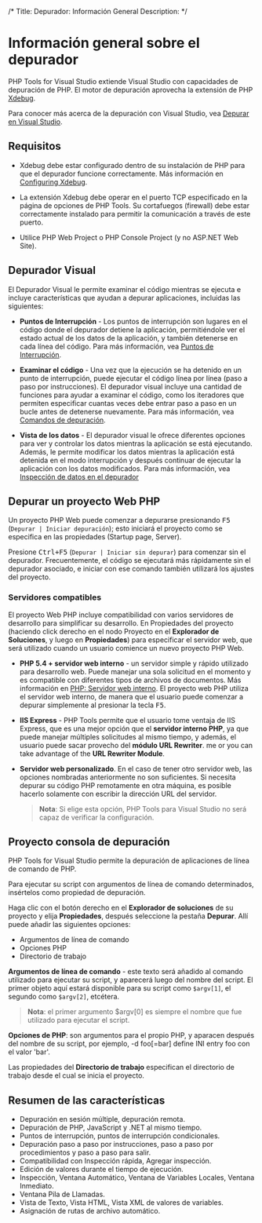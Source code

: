 /*
Title: Depurador: Información General
Description: 
*/

# Información general sobre el depurador

PHP Tools for Visual Studio extiende Visual Studio con capacidades de depuración de PHP. El motor de depuración aprovecha la extensión de PHP [Xdebug](http://xdebug.org). 

Para conocer más acerca de la depuración con Visual Studio, vea [Depurar en Visual Studio](https://msdn.microsoft.com/es-es/library/sc65sadd.aspx).

## Requisitos

 - Xdebug debe estar configurado dentro de su instalación de PHP para que el depurador funcione correctamente. Más información en [Configuring Xdebug](configuring-xdebug).

 - La extensión Xdebug debe operar en el puerto TCP especificado en la página de opciones de PHP Tools. Su cortafuegos (firewall) debe estar correctamente instalado para permitir la comunicación a través de este puerto.

 - Utilice PHP Web Project o PHP Console Project (y no ASP.NET Web Site).

## Depurador Visual

El Depurador Visual  le permite examinar el código mientras se ejecuta e incluye características que ayudan a depurar aplicaciones, incluidas las siguientes:

- **Puntos de Interrupción** - Los  puntos de interrupción son lugares en el código donde el depurador detiene la aplicación, permitiéndole ver el estado actual de los datos de la aplicación, y también detenerse en cada línea del código. Para más información, vea [Puntos de Interrupción](breakpoints).

- **Examinar el código** - Una vez que la ejecución se ha detenido en un punto de interrupción, puede ejecutar el código línea por línea (paso a paso por instrucciones). El depurador visual incluye una cantidad de funciones para ayudar a examinar el código, como los iteradores que permiten especificar cuantas veces debe entrar paso a paso en un bucle antes de detenerse nuevamente. Para más información, vea [Comandos de depuración](https://docs.devsense.com/en/debugging/stepping).

- **Vista de los datos** - El depurador visual le ofrece diferentes opciones para ver y controlar los datos mientras la aplicación se está ejecutando. Además, le permite modificar los datos mientras la aplicación está detenida en el modo interrupción y después continuar de ejecutar la aplicación con los datos modificados. Para más información, vea [Inspección de datos en el depurador](https://docs.devsense.com/en/debugging/inspecting-data)

## Depurar un proyecto Web PHP

Un proyecto PHP Web puede comenzar a depurarse presionando <kbd>F5</kbd> (`Depurar | Iniciar depuración`); esto iniciará el proyecto como se especifica en las propiedades (Startup page, Server).

Presione <kbd>Ctrl+F5</kbd> (`Depurar | Iniciar sin depurar`) para comenzar sin el depurador. Frecuentemente, el código se ejecutará más rápidamente sin el depurador asociado, e iniciar con ese comando también utilizará los ajustes del proyecto.

### Servidores compatibles

El proyecto Web PHP incluye compatibilidad con varios servidores de desarrollo para simplificar su desarrollo. En Propiedades del proyecto (haciendo click derecho en el nodo Proyecto en el **Explorador de Soluciones**, y luego en **Propiedades**) para especificar el servidor web, que será utilizado cuando un usuario comience un nuevo proyecto PHP Web.

- **PHP 5.4 + servidor web interno** - un servidor simple y rápido utilizado para desarrollo web. Puede manejar una sola solicitud en el momento y es compatible con diferentes tipos de archivos de documentos. Más información en [PHP: Servidor web interno](http://php.net/manual/es/features.commandline.webserver.php). El proyecto web PHP utiliza el servidor web interno, de manera que el usuario puede comenzar a depurar simplemente al presionar la tecla <kbd>F5</kbd>.

- **IIS Express** - PHP Tools permite que el usuario tome ventaja de IIS Express, que es una mejor opción que el **servidor interno PHP**, ya que puede manejar múltiples solicitudes al mismo tiempo, y además, el usuario puede sacar provecho del **módulo URL Rewriter**. me or you can take advantage of the **URL Rewriter Module**.

- **Servidor web personalizado**. En el caso de tener otro servidor web, las opciones nombradas anteriormente no son suficientes. Si necesita depurar su código PHP remotamente en otra máquina, es posible hacerlo solamente con escribir la dirección URL del servidor. 
   > **Nota**: Si elige esta opción, PHP Tools para Visual Studio no será capaz de verificar la configuración.

## Proyecto consola de depuración
PHP Tools for Visual Studio permite la depuración de aplicaciones de línea de comando de PHP.

Para ejecutar su script con argumentos de línea de comando determinados, insértelos como propiedad de depuración.

Haga clic con el botón derecho en el **Explorador de soluciones** de su proyecto y elija **Propiedades**, después seleccione la pestaña **Depurar**. Allí puede añadir las siguientes opciones:

- Argumentos de línea de comando
- Opciones PHP
- Directorio de trabajo

**Argumentos de línea de comando** - este texto será añadido al comando utilizado para ejecutar su script, y aparecerá luego del nombre del script. El primer objeto aquí estará disponible para su script como `$argv[1]`, el segundo como `$argv[2]`, etcétera. 

  > **Nota**: el primer argumento $argv[0] es siempre el nombre que fue utilizado para ejecutar el script.

**Opciones de PHP**: son argumentos para el propio PHP, y aparacen después del nombre de su script, por ejemplo, -d foo[=bar] define INI entry foo con el valor 'bar'.

Las propiedades del **Directorio de trabajo** especifican el directorio de trabajo desde el cual se inicia el proyecto. 

## Resumen de las características
- Depuración en sesión múltiple, depuración remota.
- Depuración de PHP, JavaScript y .NET al mismo tiempo.
- Puntos de interrupción, puntos de interrupción condicionales.
- Depuración paso a paso por instrucciones, paso a paso por procedimientos y paso a paso para salir.
- Compatibilidad con Inspección rápida, Agregar inspección.
- Edición de valores durante el tiempo de ejecución.
- Inspección, Ventana Automático, Ventana de Variables Locales, Ventana Inmediato.
- Ventana Pila de Llamadas.
- Vista de Texto, Vista HTML, Vista XML de valores de variables.
- Asignación de rutas de archivo automático.
